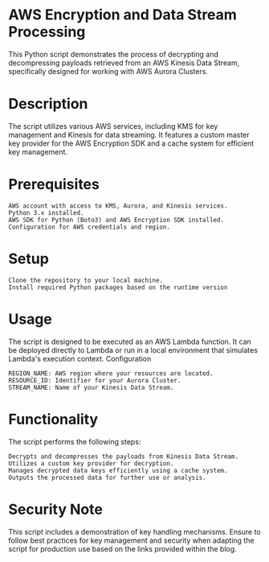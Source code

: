 # AWS Encryption and Data Stream Processing

This Python script demonstrates the process of decrypting and decompressing payloads retrieved from an AWS Kinesis Data Stream, specifically designed for  working with AWS Aurora Clusters.

# Description

The script utilizes various AWS services, including KMS for key management and Kinesis for data streaming. It features a custom master key provider for the AWS Encryption SDK and a cache system for efficient key management.

# Prerequisites

    AWS account with access to KMS, Aurora, and Kinesis services.
    Python 3.x installed.
    AWS SDK for Python (Boto3) and AWS Encryption SDK installed.
    Configuration for AWS credentials and region.

# Setup

    Clone the repository to your local machine.
    Install required Python packages based on the runtime version
    
    
# Usage

The script is designed to be executed as an AWS Lambda function. It can be deployed directly to Lambda or run in a local environment that simulates Lambda's execution context.
Configuration

    REGION_NAME: AWS region where your resources are located.
    RESOURCE_ID: Identifier for your Aurora Cluster.
    STREAM_NAME: Name of your Kinesis Data Stream.

# Functionality

The script performs the following steps:

    Decrypts and decompresses the payloads from Kinesis Data Stream.
    Utilizes a custom key provider for decryption.
    Manages decrypted data keys efficiently using a cache system.
    Outputs the processed data for further use or analysis.

# Security Note

This script includes a demonstration of key handling mechanisms. Ensure to follow best practices for key management and security when adapting the script for production use based on the links provided within the blog. 
